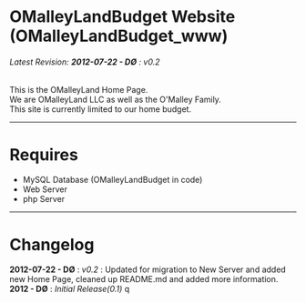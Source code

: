 OMalleyLandBudget Website (OMalleyLandBudget_www)
=====================
###### Latest Revision: **2012-07-22 - DØ** : *v0.2* ######
This is the OMalleyLand Home Page.<br />
We are OMalleyLand LLC as well as the O'Malley Family.<br />
This site is currently limited to our home budget. 

***
Requires 
========
* MySQL Database (OMalleyLandBudget in code)
* Web Server
* php Server

***
Changelog
=========
**2012-07-22 - DØ** : *v0.2* : Updated for migration to New Server and added new Home Page, cleaned up README.md and added more information.
<br />
**2012 - DØ** : *Initial Release(0.1)* 	q
